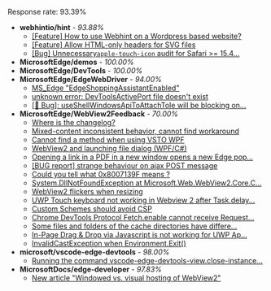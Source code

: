 Response rate: 93.39%

* **webhintio/hint** - _93.88%_
  * [[Feature] How to use Webhint on a Wordpress based website?](https://github.com/webhintio/hint/issues/5345)
  * [[Feature] Allow HTML-only headers for SVG files](https://github.com/webhintio/hint/issues/5281)
  * [[Bug] Unnecessary`apple-touch-icon` audit for Safari >= 15.4...](https://github.com/webhintio/hint/issues/5256)
* **MicrosoftEdge/demos** - _100.00%_
* **MicrosoftEdge/DevTools** - _100.00%_
* **MicrosoftEdge/EdgeWebDriver** - _94.00%_
  * [MS_Edge "EdgeShoppingAssistantEnabled"](https://github.com/MicrosoftEdge/EdgeWebDriver/issues/51)
  * [unknown error: DevToolsActivePort file doesn't exist](https://github.com/MicrosoftEdge/EdgeWebDriver/issues/44)
  * [[🐛 Bug]: useShellWindowsApiToAttachToIe will be blocking on...](https://github.com/MicrosoftEdge/EdgeWebDriver/issues/34)
* **MicrosoftEdge/WebView2Feedback** - _70.00%_
  * [Where is the changelog?](https://github.com/MicrosoftEdge/WebView2Feedback/issues/2863)
  * [Mixed-content inconsistent behavior, cannot find workaround](https://github.com/MicrosoftEdge/WebView2Feedback/issues/2861)
  * [Cannot find a method when using VSTO WPF](https://github.com/MicrosoftEdge/WebView2Feedback/issues/2852)
  * [WebView2 and launching file dialog (WPF/C#)](https://github.com/MicrosoftEdge/WebView2Feedback/issues/2849)
  * [Opening a link in a PDF in a new window opens a new Edge pop...](https://github.com/MicrosoftEdge/WebView2Feedback/issues/2848)
  * [[BUG report] strange behaviour on ajax POST message](https://github.com/MicrosoftEdge/WebView2Feedback/issues/2847)
  * [Could you tell what 0x8007139F means ? ](https://github.com/MicrosoftEdge/WebView2Feedback/issues/2843)
  * [System.DllNotFoundException at Microsoft.Web.WebView2.Core.C...](https://github.com/MicrosoftEdge/WebView2Feedback/issues/2820)
  * [WebView2 flickers when resizing](https://github.com/MicrosoftEdge/WebView2Feedback/issues/2815)
  * [UWP Touch keyboard not working in Webview 2 after Task.delay...](https://github.com/MicrosoftEdge/WebView2Feedback/issues/2811)
  * [Custom Schemes should avoid CSP](https://github.com/MicrosoftEdge/WebView2Feedback/issues/2850)
  * [Chrome DevTools Protocol Fetch.enable cannot receive Request...](https://github.com/MicrosoftEdge/WebView2Feedback/issues/2842)
  * [Some files and folders of the cache directories have differe...](https://github.com/MicrosoftEdge/WebView2Feedback/issues/2838)
  * [In-Page Drag & Drop via Javascript is not working for UWP Ap...](https://github.com/MicrosoftEdge/WebView2Feedback/issues/2826)
  * [InvalidCastException when Environment.Exit()](https://github.com/MicrosoftEdge/WebView2Feedback/issues/2824)
* **microsoft/vscode-edge-devtools** - _98.00%_
  * [Running the command vscode-edge-devtools-view.close-instance...](https://github.com/microsoft/vscode-edge-devtools/issues/1188)
* **MicrosoftDocs/edge-developer** - _97.83%_
  * [New article "Windowed vs. visual hosting of WebView2"](https://github.com/MicrosoftDocs/edge-developer/pull/2205)